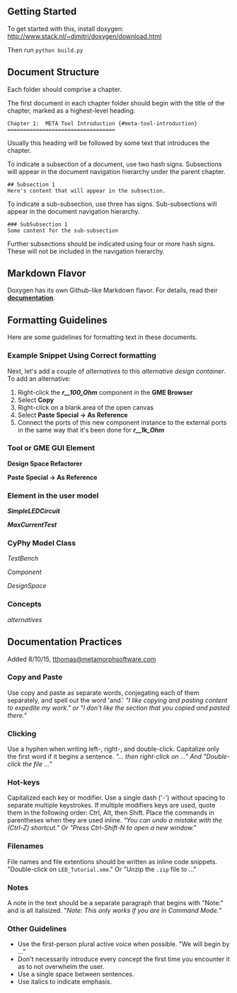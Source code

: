 ## Getting Started

To get started with this, install doxygen: http://www.stack.nl/~dimitri/doxygen/download.html

Then run `python build.py`

## Document Structure
Each folder should comprise a chapter.

The first document in each chapter folder should begin with the title of the chapter, marked as a highest-level heading:

	Chapter 1:  META Tool Introduction {#meta-tool-introduction}
    ==================================

Usually this heading will be followed by some text that introduces the chapter.

To indicate a subsection of a document, use two hash signs. Subsections will appear in the document navigation hierarchy under the parent chapter.
		
	## Subsection 1
	Here's content that will appear in the subsection.

To indicate a sub-subsection, use three has signs. Sub-subsections will appear in the document navigation hierarchy.

	### SubSubsection 1
	Some content for the sub-subsection

Further subsections should be indicated using four or more hash signs. These will not be included in the navigation hierarchy.

## Markdown Flavor
Doxygen has its own Github-like Markdown flavor. For details, read their **[documentation](http://www.stack.nl/~dimitri/doxygen/manual/markdown.html)**.


## Formatting Guidelines
Here are some guidelines for formatting text in these documents.

### Example Snippet Using Correct formatting
Next, let's add a couple of _alternatives_ to this _alternative design container_. To add an alternative:

1. Right-click the ***r\_\_100\_Ohm*** component in the **GME Browser**
2. Select **Copy**
3. Right-click on a blank area of the open canvas
4. Select **Paste Special -> As Reference**
5. Connect the ports of this new component instance to the external ports in the same way that it's been done for ***r\_\_1k\_Ohm***

### Tool or GME GUI Element
**Design Space Refactorer**

**Paste Special -> As Reference**

### Element in the user model
***SimpleLEDCircuit***

***MaxCurrentTest***

### CyPhy Model Class
_TestBench_

_Component_

_DesignSpace_

### Concepts
_alternatives_


## Documentation Practices
Added 8/10/15, tthomas@metamorphsoftware.com

### Copy and Paste
Use copy and paste as separate words, conjegating each of them separately, and spell out the word 'and.'
_"I like copying and pasting content to expedite my work." or "I don't like the section that you copied and pasted there."_

### Clicking
Use a hyphen when writing left-, right-, and double-click.  Capitalize only the first word if it begins a sentence.
_"... then right-click on ..." And "Double-click the file ..."_

### Hot-keys
Capitalized each key or modifier.  Use a single dash ('-') without spacing to separate multiple keystrokes.  If multiple modifiers keys are used, quote them in the following order: Ctrl, Alt, then Shift.  Place the commands in parentheses when they are used inline.
_"You can undo a mistake with the (Ctrl-Z) shortcut." Or "Press Ctrl-Shift-N to open a new window."_

### Filenames
File names and file extentions should be written as inline code snippets.
"Double-click on `LED_Tutorial.xme`." Or "Unzip the `.zip` file to ..."

### Notes
A note in the text should be a separate paragraph that begins with "Note:" and is all italisized.
"_Note: This only works if you are in Command Mode._"

### Other Guidelines
* Use the first-person plural active voice when possible. "We will begin by ..."
* Don't necessarily introduce every concept the first time you encounter it as to not overwhelm the user.
* Use a single space between sentences.
* Use italics to indicate emphasis.